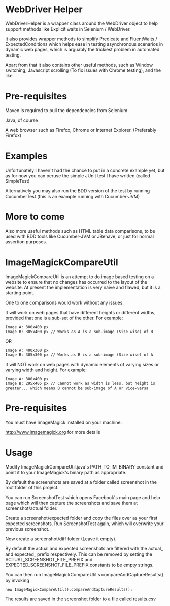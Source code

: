 WebDriver Helper
================

WebDriverHelper is a wrapper class around the WebDriver object to help support methods like Explicit waits in Selenium / WebDriver.

It also provides wrapper methods to simplify Predicate and FluentWaits / ExpectedConditions which helps ease in testing asynchronous scenarios in dynamic web pages, which is arguably the trickiest problem in automated testing.

Apart from that it also contains other useful methods, such as Window switching, Javascript scrolling (To fix issues with Chrome testing), and the like.

Pre-requisites
==============

Maven is required to pull the dependencies from Selenium

Java, of course

A web browser such as Firefox, Chrome or Internet Explorer. (Preferably Firefox)

Examples
========

Unfortunately I haven't had the chance to put in a concrete example yet, but as for now you can peruse the simple JUnit test I have written (called SimpleTest)

Alternatively you may also run the BDD version of the test by running CucumberTest (this is an example running with Cucumber-JVM)

More to come
============

Also more useful methods such as HTML table data comparisons, to be used with BDD tools like Cucumber-JVM or JBehave, or just for normal assertion purposes.



ImageMagickCompareUtil
======================

ImageMagickCompareUtil is an attempt to do image based testing on a website to ensure that no changes has occurred to the layout of the website. At present the implementation is very naive and flawed, but it is a starting point.

One to one comparisons would work without any issues.

It will work on web pages that have different heights or different widths, provided that one is a sub-set of the other. For example:

```
Image A: 300x400 px
Image B: 305x400 px // Works as A is a sub-image (Size wise) of B
```

OR

```
Image A: 400x300 px
Image B: 305x300 px // Works as B is a sub-image (Size wise) of A
```

It will NOT work on web pages with dynamic elements of varying sizes or varying width and height. For example:

```
Image A: 300x400 px
Image B: 295x405 px // Cannot work as width is less, but height is greater... which means B cannot be sub-image of A or vice-versa
```

Pre-requisites
==============

You must have ImageMagick installed on your machine.

http://www.imagemagick.org for more details

Usage
=====

Modify ImageMagickCompareUtil.java's PATH_TO_IM_BINARY constant and point it to your ImageMagick's binary path as appropriate.

By default the screenshots are saved at a folder called screenshot in the root folder of this project.

You can run ScreenshotTest which opens Facebook's main page and help page which will then capture the screenshots and save them at screenshot/actual folder.

Create a screenshot/expected folder and copy the files over as your first expected screenshots. Run ScreenshotTest again, which will overwrite your previous screenshot.

Now create a screenshot/diff folder (Leave it empty).

By default the actual and expected screenshots are filtered with the actual_ and expected_ prefix respectively. This can be removed by setting the ACTUAL_SCREENSHOT_FILE_PREFIX and EXPECTED_SCREENSHOT_FILE_PREFIX constants to be empty strings.

You can then run ImageMagickCompareUtil's compareAndCaptureResults() by invoking

```
new ImageMagickCompareUtil().compareAndCaptureResults();
```

The results are saved in the screenshot folder to a file called results.csv